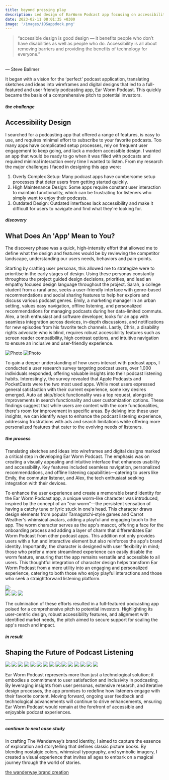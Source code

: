 ```yaml
---
title: beyond pressing play
description: Led design of EarWorm Podcast app focusing on accessibility and experience for users.
date: 2023-02-11 08:01:35 +0300
image: '/images/iOSappdock.png'
---
```


>“accessible design is good design — it benefits people who don’t have disabilities as well as people who do. Accessibility is all about removing barriers and providing the benefits of technology for everyone.”<br>
<br>
— Steve Ballmer

It began with a vision for the ‘perfect’ podcast application, translating sketches and ideas into wireframes and digital designs that led to a full-featured and user friendly podcasting app, Ear Worm Podcast. This quickly became the basis of a comprehensive pitch to potential investors.

##### the challenge
## Accessibility Design

I searched for a podcasting app that offered a range of features, is easy to use, and requires minimal effort to subscribe to your favorite podcasts. Too many apps have complicated setup processes, rely on frequent user engagement to keep going, and lack a modern accessible design. I wanted an app that would be ready to go when it was filled with podcasts and required minimal interaction every time I wanted to listen. From my research the major challenges I faced in designing this app were:
1. Overly Complex Setup: Many podcast apps have cumbersome setup processes that deter users from getting started quickly.
2. High Maintenance Design:  Some apps require constant user interaction to maintain functionality, which can be frustrating for listeners who simply want to enjoy their podcasts.
3. Outdated Design: Outdated interfaces lack accessibility and make it difficult for users to navigate and find what they're looking for.

##### discovery
## What Does An 'App' Mean to You?

The discovery phase was a quick, high-intensity effort that allowed me to define what the design and features would be by reviewing the competitor landscape, understanding our users needs, behaviors and pain-points. 

Starting by crafting user personas, this allowed me to strategize were to prioritise in the early stages of design. Using these personas constantly throughtou the project guided design decisions, priorities, and lead an empathy focused design language throughout the project. Sarah, a college student from a rural area, seeks a user-friendly interface with genre-based recommendations and social sharing features to help her explore and discuss various podcast genres. Emily, a marketing manager in an urban setting, values easy navigation, offline listening, and personalized recommendations for managing podcasts during her data-limited commute. Alex, a tech enthusiast and software developer, looks for an app with seamless integration across devices, in-depth discussions, and notifications for new episodes from his favorite tech channels. Lastly, Chris, a disability rights advocate who is blind, requires robust accessibility features such as screen reader compatibility, high contrast options, and intuitive navigation to ensure an inclusive and user-friendly experience.

![Photo](/images/podwide-02.jpg#wide)
![Photo](/images/podwide-01.jpg#wide)

To gain a deeper understanding of how users interact with podcast apps, I conducted a user research survey targeting podcast users, over 1,000 individuals responded, offering valuable insights into their podcast listening habits. Interestingly, the survey revealed that Apple Podcasts and PocketCasts were the two most used apps. While most users expressed general satisfaction with their current experience, some key desires emerged. Auto ad skip/block functionality was a top request, alongside improvements in search functionality and user customization options. These findings suggest that while users are content with the core functionalities, there's room for improvement in specific areas. By delving into these user insights, we can identify ways to enhance the podcast listening experience, addressing frustrations with ads and search limitations while offering more personalized features that cater to the evolving needs of listeners.

##### the process
Translating sketches and ideas into wireframes and digital designs marked a critical step in developing Ear Worm Podcast. The emphasis was on creating a visually appealing and intuitive interface that enhances usability and accessibility. Key features included seamless navigation, personalized recommendations, and offline listening capabilities—catering to users like Emily, the commuter listener, and Alex, the tech enthusiast seeking integration with their devices.

To enhance the user experience and create a memorable brand identity for the Ear Worm Podcast app, a unique worm-like character was introduced, inspired by the concept of an "ear worm"—the persistent sensation of having a catchy tune or lyric stuck in one's head. This character draws design elements from popular Tamagotchi-style games and Carrot Weather's whimsical avatars, adding a playful and engaging touch to the app. The worm character serves as the app's mascot, offering a face for the onboarding process and adding a layer of charm that differentiates Ear Worm Podcast from other podcast apps. This addition not only provides users with a fun and interactive element but also reinforces the app's brand identity. Importantly, the character is designed with user flexibility in mind; those who prefer a more streamlined experience can easily disable the worm feature, ensuring that the app remains versatile and accessible to all users. This thoughtful integration of character design helps transform Ear Worm Podcast from a mere utility into an engaging and personalized experience, catering to both those who enjoy playful interactions and those who seek a straightforward listening platform.

<div class="page__gallery__wrapper">
  <div class="page__gallery__images">
    <img src= /images/eargif.gif loading="lazy">
  </div>
</div>
<div class="page__gallery__wrapper">
  <div class="page__gallery__images">
    <img src= /images/earnowplay.png loading="lazy">
    <img src= /images/earwormwelcome.gif loading="lazy">
    <img src= /images/earquest.png loading="lazy">
  </div>
</div>

The culmination of these efforts resulted in a full-featured podcasting app poised for a comprehensive pitch to potential investors. Highlighting its user-centric design, robust accessibility features, and alignment with identified market needs, the pitch aimed to secure support for scaling the app's reach and impact.


##### in result
## Shaping the Future of Podcast Listening

<div class="page__gallery__wrapper">
  <div class="page__gallery__images">
    <img src= /images/new1.png loading="lazy">
    <img src= /images/new2.png loading="lazy">
    <img src= /images/new3.png loading="lazy">
    <img src= /images/pod.png loading="lazy">
    <img src= /images/moreinfo.png loading="lazy">
    <img src= /images/podedit.png loading="lazy">
    <img src= /images/edit.png loading="lazy">
    <img src= /images/seasons.png loading="lazy">
    <img src= /images/resume.png loading="lazy">
    <img src= /images/landing.png loading="lazy">
    <img src= /images/playing.png loading="lazy">
    <img src= /images/playleft.png loading="lazy">
    <img src= /images/playright.png loading="lazy">
    <img src= /images/chapter.png loading="lazy">
    <img src= /images/share.png loading="lazy">
  </div>
</div>

Ear Worm Podcast represents more than just a technological solution; it embodies a commitment to user satisfaction and inclusivity in podcasting. By leveraging insights from user personas, extensive research, and iterative design processes, the app promises to redefine how listeners engage with their favorite content. Moving forward, ongoing user feedback and technological advancements will continue to drive enhancements, ensuring Ear Worm Podcast would remain at the forefront of accessible and enjoyable podcast experiences.


---

##### continue to next case study
In crafting The Wanderway’s brand identity, I aimed to capture the essence of exploration and storytelling that defines classic picture books. By blending nostalgic colors, whimsical typography, and symbolic imagery, I created a visual experience that invites all ages to embark on a magical journey through the world of stories.

<a href="https://keilub.com/projects/1-wanderway/">the wanderway brand creation</a>
